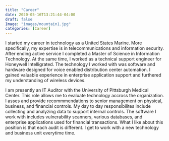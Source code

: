 ```yaml
---
title: "Career"
date: 2020-05-16T13:21:44-04:00
draft: false
Image: "images/mountain1.jpg"
categories: [Career]
---
```


<!-- # H1
## H2
### H3
#### H4
##### H5
###### H6 -->

<!-- *asterisks*      -->

<!-- 1. First ordered list item
2. Another item

* Unordered sub-list. 
1. Actual numbers don't matter, just that it's a number
⋅⋅1. Ordered sub-list
4. And another item.

⋅⋅⋅You can have properly indented paragraphs within list items. Notice the blank line above, and the leading spaces (at least one, but we'll use three here to also align the raw Markdown).

⋅⋅⋅To have a line break without a paragraph, you will need to use two trailing spaces.⋅⋅
⋅⋅⋅Note that this line is separate, but within the same paragraph.⋅⋅
⋅⋅⋅(This is contrary to the typical GFM line break behaviour, where trailing spaces are not required.)

* Unordered list can use asterisks
- Or minuses
+ Or pluses -->

<!-- ```python
num1 = 3 
num2 = 2 
print(num1 * num2)
```  -->
<!-- <iframe width="560" height="315" src="https://www.youtube.com/embed/1vq_h4myH1E" frameborder="0" allow="accelerometer; autoplay; encrypted-media; gyroscope; picture-in-picture" allowfullscreen></iframe> -->

I started my career in technology as a United States Marine. More specifically, my expertise is in telecommunications and information security. After ending active service I completed a Master of Science in Information Technology. At the same time, I worked as a technical support engineer for Honeywell Intelligrated. The technology I worked with was software and hardware designed for voice enabled distribution center automation. I gained valuable experience in enterprise application support and furthered my understanding of wireless devices. 

I am presently an IT Auditor with the University of Pittsburgh Medical Center. This role allows me to evaluate technology accross the organization. I asses and provide recommmendations to senior management on physical, business, and financial controls. My day to day responsibilites include collecting and analyzing data to support internal controls. The software I work with includes vulnerability scanners, various databases, and enterprise applications used for financial transactions. What I like about this position is that each audit is different. I get to work with a new technology and business unit everytime time.  

